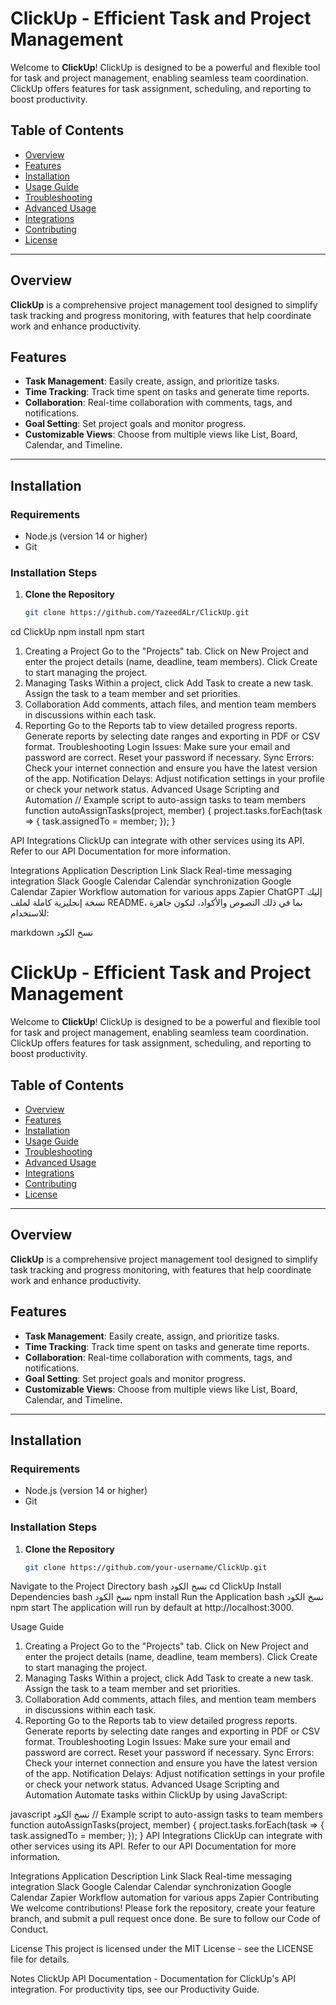 # ClickUp - Efficient Task and Project Management

Welcome to **ClickUp**! ClickUp is designed to be a powerful and flexible tool for task and project management, enabling seamless team coordination. ClickUp offers features for task assignment, scheduling, and reporting to boost productivity.

## Table of Contents
- [Overview](#overview)
- [Features](#features)
- [Installation](#installation)
- [Usage Guide](#usage-guide)
- [Troubleshooting](#troubleshooting)
- [Advanced Usage](#advanced-usage)
- [Integrations](#integrations)
- [Contributing](#contributing)
- [License](#license)

---

## Overview
**ClickUp** is a comprehensive project management tool designed to simplify task tracking and progress monitoring, with features that help coordinate work and enhance productivity.

## Features
- **Task Management**: Easily create, assign, and prioritize tasks.
- **Time Tracking**: Track time spent on tasks and generate time reports.
- **Collaboration**: Real-time collaboration with comments, tags, and notifications.
- **Goal Setting**: Set project goals and monitor progress.
- **Customizable Views**: Choose from multiple views like List, Board, Calendar, and Timeline.

---

## Installation

### Requirements
- Node.js (version 14 or higher)
- Git

### Installation Steps
1. **Clone the Repository**
   ```bash
   git clone https://github.com/YazeedALr/ClickUp.git
cd ClickUp
npm install
npm start

1. Creating a Project
Go to the "Projects" tab.
Click on New Project and enter the project details (name, deadline, team members).
Click Create to start managing the project.
2. Managing Tasks
Within a project, click Add Task to create a new task.
Assign the task to a team member and set priorities.
3. Collaboration
Add comments, attach files, and mention team members in discussions within each task.
4. Reporting
Go to the Reports tab to view detailed progress reports.
Generate reports by selecting date ranges and exporting in PDF or CSV format.
Troubleshooting
Login Issues: Make sure your email and password are correct. Reset your password if necessary.
Sync Errors: Check your internet connection and ensure you have the latest version of the app.
Notification Delays: Adjust notification settings in your profile or check your network status.
Advanced Usage
Scripting and Automation
// Example script to auto-assign tasks to team members
function autoAssignTasks(project, member) {
    project.tasks.forEach(task => {
        task.assignedTo = member;
    });
}

API Integrations
ClickUp can integrate with other services using its API. Refer to our API Documentation for more information.


Integrations
Application	Description	Link
Slack	Real-time messaging integration	Slack
Google Calendar	Calendar synchronization	Google Calendar
Zapier	Workflow automation for various apps	Zapier
ChatGPT
إليك نسخة إنجليزية كاملة لملف README، بما في ذلك النصوص والأكواد، لتكون جاهزة للاستخدام:

markdown
نسخ الكود
# ClickUp - Efficient Task and Project Management

Welcome to **ClickUp**! ClickUp is designed to be a powerful and flexible tool for task and project management, enabling seamless team coordination. ClickUp offers features for task assignment, scheduling, and reporting to boost productivity.

## Table of Contents
- [Overview](#overview)
- [Features](#features)
- [Installation](#installation)
- [Usage Guide](#usage-guide)
- [Troubleshooting](#troubleshooting)
- [Advanced Usage](#advanced-usage)
- [Integrations](#integrations)
- [Contributing](#contributing)
- [License](#license)

---

## Overview
**ClickUp** is a comprehensive project management tool designed to simplify task tracking and progress monitoring, with features that help coordinate work and enhance productivity.

## Features
- **Task Management**: Easily create, assign, and prioritize tasks.
- **Time Tracking**: Track time spent on tasks and generate time reports.
- **Collaboration**: Real-time collaboration with comments, tags, and notifications.
- **Goal Setting**: Set project goals and monitor progress.
- **Customizable Views**: Choose from multiple views like List, Board, Calendar, and Timeline.

---

## Installation

### Requirements
- Node.js (version 14 or higher)
- Git

### Installation Steps
1. **Clone the Repository**
   ```bash
   git clone https://github.com/your-username/ClickUp.git
Navigate to the Project Directory
bash
نسخ الكود
cd ClickUp
Install Dependencies
bash
نسخ الكود
npm install
Run the Application
bash
نسخ الكود
npm start
The application will run by default at http://localhost:3000.

Usage Guide
1. Creating a Project
Go to the "Projects" tab.
Click on New Project and enter the project details (name, deadline, team members).
Click Create to start managing the project.
2. Managing Tasks
Within a project, click Add Task to create a new task.
Assign the task to a team member and set priorities.
3. Collaboration
Add comments, attach files, and mention team members in discussions within each task.
4. Reporting
Go to the Reports tab to view detailed progress reports.
Generate reports by selecting date ranges and exporting in PDF or CSV format.
Troubleshooting
Login Issues: Make sure your email and password are correct. Reset your password if necessary.
Sync Errors: Check your internet connection and ensure you have the latest version of the app.
Notification Delays: Adjust notification settings in your profile or check your network status.
Advanced Usage
Scripting and Automation
Automate tasks within ClickUp by using JavaScript:

javascript
نسخ الكود
// Example script to auto-assign tasks to team members
function autoAssignTasks(project, member) {
    project.tasks.forEach(task => {
        task.assignedTo = member;
    });
}
API Integrations
ClickUp can integrate with other services using its API. Refer to our API Documentation for more information.

Integrations
Application	Description	Link
Slack	Real-time messaging integration	Slack
Google Calendar	Calendar synchronization	Google Calendar
Zapier	Workflow automation for various apps	Zapier
Contributing
We welcome contributions! Please fork the repository, create your feature branch, and submit a pull request once done. Be sure to follow our Code of Conduct.

License
This project is licensed under the MIT License - see the LICENSE file for details.

Notes
ClickUp API Documentation - Documentation for ClickUp's API integration.
For productivity tips, see our Productivity Guide.
